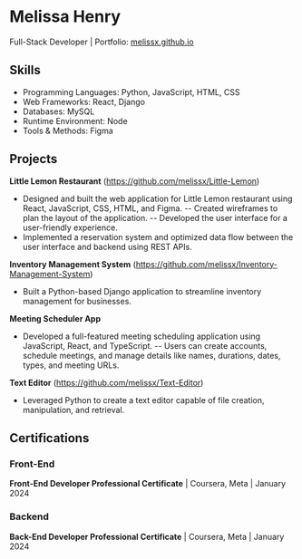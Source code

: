 # Melissa Henry
Full-Stack Developer | Portfolio: [melissx.github.io](https://melissx.github.io/portfolio/)

## Skills
- Programming Languages: Python, JavaScript, HTML, CSS 
- Web Frameworks: React, Django
- Databases: MySQL
- Runtime Environment: Node
- Tools & Methods: Figma

## Projects
**Little Lemon Restaurant** (https://github.com/melissx/Little-Lemon)
- Designed and built the web application for Little Lemon restaurant using React, JavaScript, CSS, HTML, and Figma.
-- Created wireframes to plan the layout of the application.
-- Developed the user interface for a user-friendly experience.
- Implemented a reservation system and optimized data flow between the user interface and backend using REST APIs.
 
**Inventory Management System** (https://github.com/melissx/Inventory-Management-System)
- Built a Python-based Django application to streamline inventory management for businesses.

**Meeting Scheduler App**
- Developed a full-featured meeting scheduling application using JavaScript, React, and TypeScript.
-- Users can create accounts, schedule meetings, and manage details like names, durations, dates, types, and meeting URLs.

**Text Editor** (https://github.com/melissx/Text-Editor)
- Leveraged Python to create a text editor capable of file creation, manipulation, and retrieval.





## Certifications
### Front-End
**Front-End Developer Professional Certificate** | Coursera, Meta | January 2024
### Backend
**Back-End Developer Professional Certificate** | Coursera, Meta | January 2024
